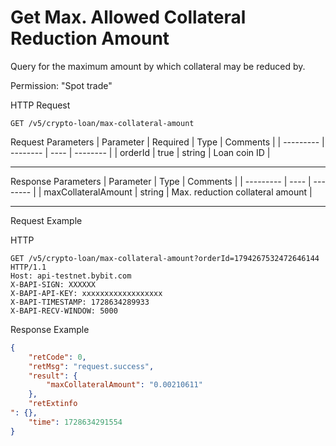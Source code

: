 # Get Max. Allowed Collateral Reduction Amount
Query for the maximum amount by which collateral may be reduced by.

Permission: "Spot trade"


HTTP Request
```http
GET /v5/crypto-loan/max-collateral-amount
```

Request Parameters
| Parameter | Required | Type | Comments |
| --------- | -------- | ---- | -------- |
| orderId | true | string | Loan coin ID |

---


Response Parameters
| Parameter | Type | Comments |
| --------- | ---- | -------- |
| maxCollateralAmount | string | Max. reduction collateral amount |

---

Request Example

HTTP
 
  
```http
GET /v5/crypto-loan/max-collateral-amount?orderId=1794267532472646144 HTTP/1.1
Host: api-testnet.bybit.com
X-BAPI-SIGN: XXXXXX
X-BAPI-API-KEY: xxxxxxxxxxxxxxxxxx
X-BAPI-TIMESTAMP: 1728634289933
X-BAPI-RECV-WINDOW: 5000
```

Response Example
```json
{
    "retCode": 0,
    "retMsg": "request.success",
    "result": {
        "maxCollateralAmount": "0.00210611"
    },
    "retExtinfo
": {},
    "time": 1728634291554
}
```

